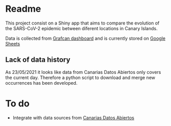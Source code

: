 # Readme
This project consist on a Shiny app that aims to compare the evolution of the SARS-CoV-2 epidemic between diferent locations in Canary Islands.

Data is collected from [Grafcan dashboard](https://grafcan1.maps.arcgis.com/apps/opsdashboard/index.html#/156eddd4d6fa4ff1987468d1fd70efb6) and is currently stored on [Google Sheets](https://docs.google.com/spreadsheets/d/1aXRIP2MnSBIIi5-kPnmawnCAXJZNiNuJy0WD4Zb0HvM)

## Lack of data history
As 23/05/2021 it looks like data from Canarias Datos Abiertos only covers the current day. Therefore a python script to download and merge new occurrences has been developed.

# To do
* Integrate with data sources from [Canarias Datos Abiertos](https://datos.canarias.es/catalogos/general/dataset/datos-epidemiologicos-covid-19)